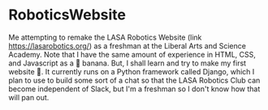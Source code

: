 # RoboticsWebsite
Me attempting to remake the LASA Robotics Website (link https://lasarobotics.org/) as a freshman at the Liberal Arts and Science Academy. Note that I have the same amount of experience in HTML, CSS, and Javascript as a 🍌 banana. But, I shall learn and try to make my first website 🚀. It currently runs on a Python framework called Django, which I plan to use to build some sort of a chat so that the LASA Robotics Club can become independent of Slack, but I'm a freshman so I don't know how that will pan out.
